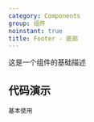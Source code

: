 ```yaml
---
category: Components
group: 组件
noinstant: true
title: Footer - 底部
---
```


这是一个组件的基础描述

## 代码演示

<code src="./demos/index.tsx"  background="#f0f2f5" >基本使用</code>
